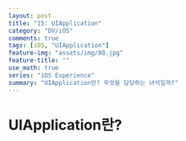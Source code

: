 ```yaml
---
layout: post
title: "15: UIApplication"
category: "DV/iOS"
comments: true
tags: [iOS, "UIApplication"]
feature-img: "assets/img/80.jpg"
feature-title: ""
use_math: true
series: "iOS Experience"
summary: "UIApplication란? 무엇을 담당하는 녀석일까?"
---
```


# UIApplication란?
